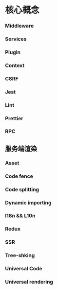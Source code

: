 # 核心概念

### Middleware

### Services

### Plugin

### Context

### CSRF

### Jest

### Lint

### Prettier

### RPC

## 服务端渲染

### Asset

### Code fence

### Code splitting

### Dynamic importing

### I18n && L10n

### Redux

### SSR

### Tree-shking

### Universal Code

### Universal rendering
